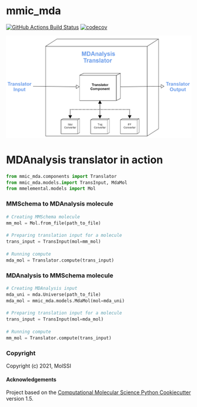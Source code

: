 mmic_mda
==============================
[//]: # (Badges)
[![GitHub Actions Build Status](https://github.com/REPLACE_WITH_OWNER_ACCOUNT/mmic_mda/workflows/CI/badge.svg)](https://github.com/REPLACE_WITH_OWNER_ACCOUNT/mmic_mda/actions?query=workflow%3ACI)
[![codecov](https://codecov.io/gh/REPLACE_WITH_OWNER_ACCOUNT/mmic_mda/branch/master/graph/badge.svg)](https://codecov.io/gh/REPLACE_WITH_OWNER_ACCOUNT/mmic_mda/branch/master)

![image](mmic_mda/data/imgs/component.png)

# MDAnalysis translator in action

```python
from mmic_mda.components import Translator
from mmic_mda.models.import TransInput, MdaMol
from mmelemental.models import Mol
```

### MMSchema to MDAnalysis molecule
```python
# Creating MMSchema molecule
mm_mol = Mol.from_file(path_to_file)

# Preparing translation input for a molecule
trans_input = TransInput(mol=mm_mol)

# Running compute
mda_mol = Translator.compute(trans_input)
```

### MDAnalysis to MMSchema molecule
```python
# Creating MDAnalysis input
mda_uni = mda.Universe(path_to_file)
mda_mol = mmic_mda.models.MdaMol(mol=mda_uni)

# Preparing translation input for a molecule
trans_input = TransInput(mol=mda_mol)

# Running compute
mm_mol = Translator.compute(trans_input)
```


### Copyright
Copyright (c) 2021, MolSSI


#### Acknowledgements
 
Project based on the 
[Computational Molecular Science Python Cookiecutter](https://github.com/molssi/cookiecutter-cms) version 1.5.
